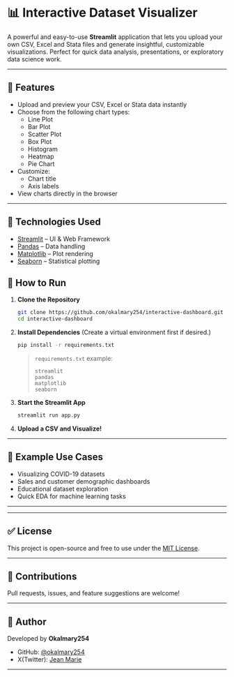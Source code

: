 # 📊 Interactive Dataset Visualizer

A powerful and easy-to-use **Streamlit** application that lets you upload your own CSV, Excel and Stata files and generate insightful, customizable visualizations. Perfect for quick data analysis, presentations, or exploratory data science work.

---

## 🚀 Features

- Upload and preview your CSV, Excel or Stata data instantly
- Choose from the following chart types:
  - Line Plot
  - Bar Plot
  - Scatter Plot
  - Box Plot
  - Histogram
  - Heatmap
  - Pie Chart
- Customize:
  - Chart title
  - Axis labels
- View charts directly in the browser

---

## 🧰 Technologies Used

- [Streamlit](https://streamlit.io/) – UI & Web Framework
- [Pandas](https://pandas.pydata.org/) – Data handling
- [Matplotlib](https://matplotlib.org/) – Plot rendering
- [Seaborn](https://seaborn.pydata.org/) – Statistical plotting


## 📝 How to Run

1. **Clone the Repository**
   ```bash
   git clone https://github.com/okalmary254/interactive-dashboard.git
   cd interactive-dashboard


2. **Install Dependencies**
   (Create a virtual environment first if desired.)

   ```bash
   pip install -r requirements.txt
   ```

   > `requirements.txt` example:
   >
   > ```
   > streamlit
   > pandas
   > matplotlib
   > seaborn
   > ```

3. **Start the Streamlit App**

   ```bash
   streamlit run app.py
   ```

4. **Upload a CSV and Visualize!**

---

## 📎 Example Use Cases

* Visualizing COVID-19 datasets
* Sales and customer demographic dashboards
* Educational dataset exploration
* Quick EDA for machine learning tasks

---


---

## ✅ License

This project is open-source and free to use under the [MIT License](LICENSE).

---

## 🙌 Contributions

Pull requests, issues, and feature suggestions are welcome!

---

## 👤 Author

Developed by **Okalmary254**

* GitHub: [@okalmary254](https://github.com/okalmary254)
* X(Twitter): [Jean Marie](https://x.com/jean__marie_)

---



